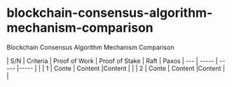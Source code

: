 # blockchain-consensus-algorithm-mechanism-comparison
Blockchain Consensus Algorithm Mechanism Comparison

| S/N | Criteria  | Proof of Work  | Proof of Stake | Raft | Paxos
| --- | -----     | -----          |-----           |      |
| 1   | Conte     | Content        |Content         |      |
| 2   | Conte     | Content        |Content         |      |
